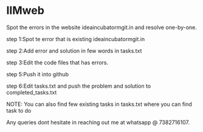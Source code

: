 # IIMweb
Spot the errors in the website ideaincubatormgit.in and resolve one-by-one.

step 1:Spot te error that is existing ideaincubatormgit.in

step 2:Add error and solution in few words in tasks.txt

step 3:Edit the code files that has errors.

step 5:Push it into github

step 6:Edit tasks.txt and push the problem and solution to completed_tasks.txt

NOTE: You can also find few existing tasks in tasks.txt where you can find task to do

Any queries dont hesitate in reaching out me at whatsapp @ 7382716107.
